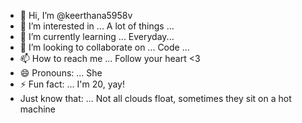 - 👋 Hi, I’m @keerthana5958v      
- 👀 I’m interested in ... A lot of things ...      
- 🌱 I’m currently learning ... Everyday...       
- 💞️ I’m looking to collaborate on ... Code ...           
- 📫 How to reach me ... Follow your heart <3             
- 😄 Pronouns: ... She    
- ⚡ Fun fact: ... I'm 20, yay!          
- Just know that: ... Not all clouds float, sometimes they sit on a hot machine    
  
<!--- 
keerthana5958v/keerthana5958v is a ✨ special ✨ repository because its `README.md` (this file) appears on your GitHub profile.
You can click the Preview link to take a look at your changes.
--->

